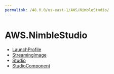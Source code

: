 ```yaml
---
permalink: /48.0.0/us-east-1/AWS/NimbleStudio/
---
```


# AWS.NimbleStudio



* [LaunchProfile](LaunchProfile.md)
* [StreamingImage](StreamingImage.md)
* [Studio](Studio.md)
* [StudioComponent](StudioComponent.md)